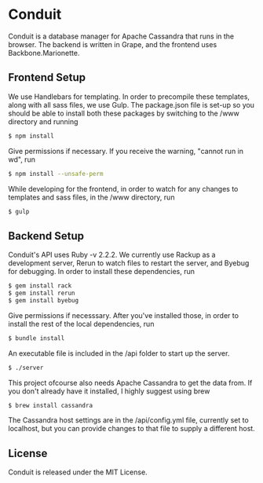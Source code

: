 # Conduit

Conduit is a database manager for Apache Cassandra that runs in the browser. The backend is written in Grape, and the frontend uses Backbone.Marionette.

## Frontend Setup

We use Handlebars for templating. In order to precompile these templates, along with all sass files, we use Gulp. The package.json file is set-up so you should be able to install both these packages by switching to the /www directory and running

```sh
$ npm install
```

Give permissions if necessary.
If you receive the warning, "cannot run in wd", run

```sh
$ npm install --unsafe-perm
```

While developing for the frontend, in order to watch for any changes to templates and sass files, in the /www directory, run

```sh
$ gulp
```

## Backend Setup

Conduit's API uses Ruby -v 2.2.2. We currently use Rackup as a development server, Rerun to watch files to restart the server, and Byebug for debugging. In order to install these dependencies, run

```sh
$ gem install rack
$ gem install rerun
$ gem install byebug
```

Give permissions if necesssary.
After you've installed those, in order to install the rest of the local dependencies, run

```sh
$ bundle install
```

An executable file is included in the /api folder to start up the server.

```sh
$ ./server
```

This project ofcourse also needs Apache Cassandra to get the data from. If you don't already have it installed, I highly suggest using brew

```sh
$ brew install cassandra
```

The Cassandra host settings are in the /api/config.yml file, currently set to localhost, but you can provide changes to that file to supply a different host.

## License

Conduit is released under the MIT License.